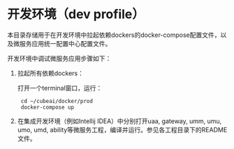 # 开发环境（dev profile）

本目录存储用于在开发环境中拉起依赖dockers的docker-compose配置文件，以及微服务应用统一配置中心配置文件。

开发环境中调试微服务应用步骤如下：

1. 拉起所有依赖dockers：

    打开一个terminal窗口，运行：

        cd ~/cubeai/docker/prod
        docker-compose up
        
2. 在集成开发环境（例如Intellij IDEA）中分别打开uaa, gateway, umm, umu, umo, umd, ability等微服务工程，编译并运行。参见各工程目录下的README文件。


